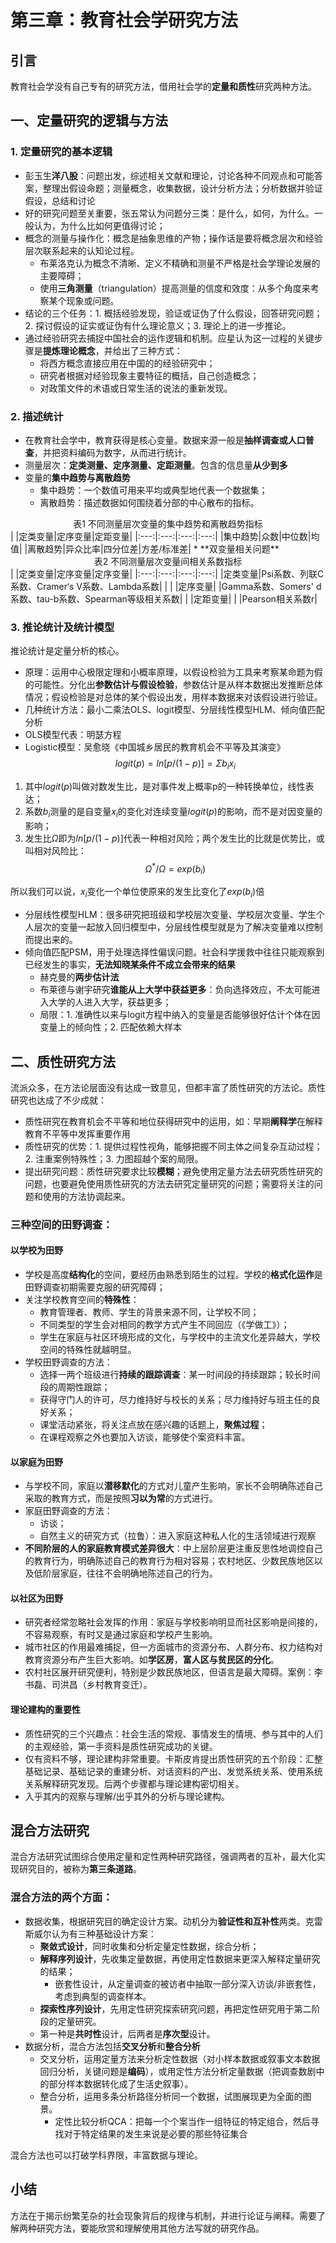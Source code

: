 # 第三章：教育社会学研究方法
## 引言
教育社会学没有自己专有的研究方法，借用社会学的**定量和质性**研究两种方法。
## 一、定量研究的逻辑与方法
### 1. 定量研究的基本逻辑
* 彭玉生**洋八股**：问题出发，综述相关文献和理论，讨论各种不同观点和可能答案，整理出假设命题；测量概念，收集数据，设计分析方法；分析数据并验证假设，总结和讨论
* 好的研究问题至关重要，张五常认为问题分三类：是什么，如何，为什么。一般认为，为什么比如何更值得讨论；
* 概念的测量与操作化：概念是抽象思维的产物；操作话是要将概念层次和经验层次联系起来的认知论过程。
	* 布莱洛克认为概念不清晰、定义不精确和测量不严格是社会学理论发展的主要障碍；
	* 使用**三角测量**（triangulation）提高测量的信度和效度：从多个角度来考察某个现象或问题。
* 结论的三个任务：1. 概括经验发现，验证或证伪了什么假设，回答研究问题；2. 探讨假设的证实或证伪有什么理论意义；3. 理论上的进一步推论。
* 通过经验研究去捕捉中国社会的运作逻辑和机制。应星认为这一过程的关键步骤是**提炼理论概念**，并给出了三种方式：
	* 将西方概念直接应用在中国的的经验研究中；
	* 研究者根据对经验现象主要特征的概括，自己创造概念；
	* 对政策文件的术语或日常生活的说法的重新发现。
### 2. 描述统计
* 在教育社会学中，教育获得是核心变量。数据来源一般是**抽样调查或人口普查**，并把资料编码为数字，从而进行统计。
* 测量层次：**定类测量、定序测量、定距测量**。包含的信息量**从少到多**
* 变量的**集中趋势与离散趋势**
	* 集中趋势：一个数值可用来平均或典型地代表一个数据集；
	* 离散趋势：描述数据如何围绕着分部的中心散布的指标。

<center>表1  不同测量层次变量的集中趋势和离散趋势指标 </center>
| |定类变量|定序变量|定距变量|
|:---:|:---:|:---:|:---:|
|集中趋势|众数|中位数|均值|
|离散趋势|异众比率|四分位差|方差/标准差|
* **双变量相关问题**
<center>表2  不同测量层次变量间相关系数指标 </center>
| |定类变量|定序变量|定序变量|
|:---:|:---:|:---:|:---:|
|定类变量|Psi系数、列联C系数、Cramer‘s V系数、Lambda系数| | |
|定序变量| |Gamma系数、Somers' d系数、tau-b系数、Spearman等级相关系数| |
|定距变量| | |Pearson相关系数r|

### 3. 推论统计及统计模型
推论统计是定量分析的核心。
* 原理：运用中心极限定理和小概率原理，以假设检验为工具来考察某命题为假的可能性。分化出**参数估计与假设检验**，参数估计是从样本数据出发推断总体情况；假设检验是对总体的某个假设出发，用样本数据来对该假设进行验证。
* 几种统计方法：最小二乘法OLS、logit模型、分层线性模型HLM、倾向值匹配分析
* OLS模型代表：明瑟方程
* Logistic模型：吴愈晓《中国城乡居民的教育机会不平等及其演变》
$$
logit(p)=ln[p/(1-p)]=\Sigma b_ix_i
$$

1. 其中$logit(p)$叫做对数发生比，是对事件发上概率p的一种转换单位，线性表达；
2. 系数$b_i$测量的是自变量$x_i$的变化对连续变量$logit(p)$的影响，而不是对因变量的影响；
3. 发生比$\Omega$即为$ln[p/(1-p)]$代表一种相对风险；两个发生比的比就是优势比，或叫相对风险比：
$$
\Omega^*/\Omega=exp(b_i)
$$

所以我们可以说，$x_i$变化一个单位使原来的发生比变化了$exp(b_i)$倍

* 分层线性模型HLM：很多研究把班级和学校层次变量、学校层次变量、学生个人层次的变量一起放入回归模型中，分层线性模型就是为了解决变量难以控制而提出来的。
* 倾向值匹配PSM，用于处理选择性偏误问题。社会科学援救中往往只能观察到已经发生的事实，**无法知晓某条件不成立会带来的结果**
	* 赫克曼的**两步估计法**
	* 布莱德与谢宇研究**谁能从上大学中获益更多**：负向选择效应，不太可能进入大学的人进入大学，获益更多；
	* 局限：1. 准确性以来与logit方程中纳入的变量是否能够很好估计个体在因变量上的倾向性；2. 匹配依赖大样本

## 二、质性研究方法
流派众多，在方法论层面没有达成一致意见，但都丰富了质性研究的方法论。质性研究也达成了不少成就：
* 质性研究在教育机会不平等和地位获得研究中的运用，如：早期**阐释学**在解释教育不平等中发挥重要作用
* 质性研究的优势：1. 提供过程性视角，能够把握不同主体之间复杂互动过程；2. 注重案例特殊性；3. 力图超越个案的局限。
* 提出研究问题：质性研究要求比较**模糊**；避免使用定量方法去研究质性研究的问题，也要避免使用质性研究的方法去研究定量研究的问题；需要将关注的问题和使用的方法协调起来。
### 三种空间的田野调查：
#### 以学校为田野
* 学校是高度**结构化**的空间，要经历由熟悉到陌生的过程。学校的**格式化运作**是田野调查初期需要克服的研究障碍；
* 关注学校教育空间的**特殊性**：
	* 教育管理者、教师、学生的背景来源不同，让学校不同；
	* 不同类型的学生会对相同的教学方式产生不同回应（《学做工》）；
	* 学生在家庭与社区环境形成的文化，与学校中的主流文化差异越大，学校空间的特殊性就越明显。
* 学校田野调查的方法：
	* 选择一两个班级进行**持续的跟踪调查**：某一时间段的持续跟踪；较长时间段的周期性跟踪；
	* 获得守门人的许可，尽力维持好与校长的关系；尽力维持好与班主任的良好关系；
	* 课堂活动紧张，将关注点放在感兴趣的话题上，**聚焦过程**；
	* 在课程观察之外也要加入访谈，能够使个案资料丰富。
#### 以家庭为田野
* 与学校不同，家庭以**潜移默化**的方式对儿童产生影响，家长不会明确陈述自己采取的教育方式，而是按照**习以为常**的方式进行。
* 家庭田野调查的方法：
	* 访谈；
	* 自然主义的研究方式（拉鲁）：进入家庭这种私人化的生活领域进行观察
* **不同阶层的人的家庭教育模式差异很大**：中上层阶层更注重反思性地调控自己的教育行为，明确陈述自己的教育行为相对容易；农村地区、少数民族地区以及低阶层家庭，往往不会明确地陈述自己的行为。
#### 以社区为田野
* 研究者经常忽略社会发挥的作用：家庭与学校影响明显而社区影响是间接的，不容易观察，有时又是通过家庭和学校产生影响。
* 城市社区的作用最难捕捉，但一方面城市的资源分布、人群分布、权力结构对教育资源分布产生巨大影响。如**学区房**，**富人区与贫民区的分化**。
* 农村社区展开研究便利，特别是少数民族地区，但语言是最大障碍。案例：李书磊、司洪昌（乡村教育变迁）。
#### 理论建构的重要性
* 质性研究的三个兴趣点：社会生活的常规、事情发生的情境、参与其中的人们的主观经验，第一手资料是质性研究成功的关键。
* 仅有资料不够，理论建构非常重要。卡斯皮肯提出质性研究的五个阶段：汇整基础记录、基础记录的重建分析、对话资料的产出、发觉系统关系、使用系统关系解释研究发现。后两个步骤都与理论建构密切相关。
* 入乎其内的观察与理解/出乎其外的分析与理论建构。
## 混合方法研究
混合方法研究试图综合使用定量和定性两种研究路径，强调两者的互补，最大化实现研究目的，被称为**第三条道路**。
### 混合方法的两个方面：
* 数据收集，根据研究目的确定设计方案。动机分为**验证性和互补性**两类。克雷斯威尔认为有三种基础设计方案：
	* **聚敛式设计**，同时收集和分析定量定性数据，综合分析；
	* **解释序列设计**，先收集定量数据，再使用定性数据来更深入解释定量研究的结果；
		* 嵌套性设计，从定量调查的被访者中抽取一部分深入访谈/非嵌套性，考虑到典型的调查样本。
	* **探索性序列设计**，先用定性研究探索研究问题，再把定性研究用于第二阶段的定量研究。
	* 第一种是**共时性**设计，后两者是**序次型**设计。
* 数据分析，混合方法包括**交叉分析**和**整合分析**
	* 交叉分析，运用定量方法来分析定性数据（对小样本数据或叙事文本数据回归分析，关键问题是**编码**），或用定性方法分析定量数据（把调查数剧中的部分样本数据转化成了生活史叙事）。
	* 整合分析，运用多条分析路径分析同一个数据，试图展现更为全面的图景。
		* 定性比较分析QCA：把每一个个案当作一组特征的特定组合，然后寻找对于特定结果的发生来说是必要的那些特征集合

混合方法也可以打破学科界限，丰富数据与理论。
## 小结
方法在于揭示纷繁芜杂的社会现象背后的规律与机制，并进行论证与阐释。需要了解两种研究方法，要能欣赏和理解使用其他方法写就的研究作品。